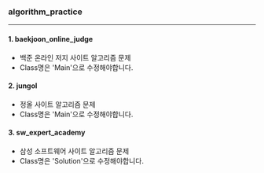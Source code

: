 ### algorithm_practice
---
#### 1. baekjoon_online_judge
   - 백준 온라인 저지 사이트 알고리즘 문제
   - Class명은 'Main'으로 수정해야합니다.

 #### 2. jungol
   - 정올 사이트 알고리즘 문제
   - Class명은 'Main'으로 수정해야합니다.

 #### 3. sw_expert_academy
   - 삼성 소프트웨어 사이트 알고리즘 문제
   - Class명은 'Solution'으로 수정해야합니다.
  

